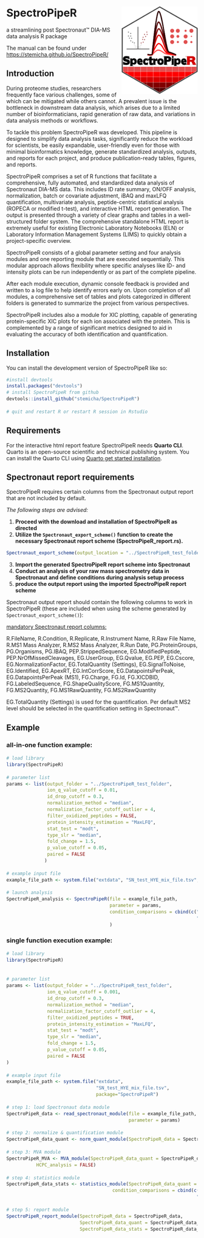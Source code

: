 
# SpectroPipeR <img src="vignettes/figures/SpectroPipeR_hexbin_logo.png" align="right" width="200" />

a streamlining post Spectronaut™ DIA-MS data analysis R package

The manual can be found under https://stemicha.github.io/SpectroPipeR/

<!-- badges: start -->
<!-- badges: end -->

## Introduction

During proteome studies, researchers frequently face various challenges, some of which can be mitigated while others cannot. A prevalent issue is the bottleneck in downstream data analysis, which arises due to a limited number of bioinformaticians, rapid generation of raw data, and variations in data analysis methods or workflows.

To tackle this problem SpectroPipeR was developed.  This pipeline is designed to simplify data analysis tasks, significantly reduce the workload for scientists, be easily expandable, user-friendly even for those with minimal bioinformatics knowledge, generate standardized analysis, outputs, and reports for each project, and produce publication-ready tables, figures, and reports.

SpectroPipeR comprises a set of R functions that facilitate a comprehensive, fully automated, and standardized data analysis of Spectronaut DIA-MS data. This includes ID rate summary, ON/OFF analysis, normalization, batch or covariate adjustment, iBAQ and maxLFQ quantification, multivariate analysis, peptide-centric statistical analysis (ROPECA or modified t-test), and interactive HTML report generation. The output is presented through a variety of clear graphs and tables in a well-structured folder system. The comprehensive standalone HTML report is extremely useful for existing Electronic Laboratory Notebooks (ELN) or Laboratory Information Management Systems (LIMS) to quickly obtain a project-specific overview.

SpectroPipeR consists of a global parameter setting and four analysis modules and one reporting module that are executed sequentially. This modular approach allows flexibility where specific analyses like ID- and intensity plots can be run independently or as part of the complete pipeline.

After each module execution, dynamic console feedback is provided and written to a log file to help identify errors early on. Upon completion of all modules, a comprehensive set of tables and plots categorized in different folders is generated to summarize the project from various perspectives.

SpectroPipeR includes also a module for XIC plotting, capable of generating protein-specific XIC plots for each ion associated with the protein. This is complemented by a range of significant metrics designed to aid in evaluating the accuracy of both identification and quantification.

## Installation

You can install the development version of SpectroPipeR like so:

``` r
#install devtools
install.packages("devtools")
# install SpectroPipeR from github
devtools::install_github("stemicha/SpectroPipeR")

# quit and restart R or restart R session in Rstudio
```

## Requirements

For the interactive html report feature SpectroPipeR needs **Quarto CLI**.
Quarto is an open-source scientific and technical publishing system.
You can install the Quarto CLI using [Quarto get started installation](https://quarto.org/docs/get-started/).

## Spectronaut report requirements

SpectroPipeR requires certain columns from the Spectronaut output report that are not included by default.

_The following steps are advised:_

1. **Proceed with the download and installation of SpectroPipeR as directed**
2. **Utilize the `Spectronaut_export_scheme()` function to create the necessary Spectronaut report scheme (SpectroPipeR_report.rs).**
``` r
Spectronaut_export_scheme(output_location = "../SpectroPipeR_test_folder")
```
3. **Import the generated SpectroPipeR report scheme into Spectronaut**
4. **Conduct an analysis of your raw mass spectrometry data in Spectronaut and define conditions during analysis setup process**
5. **produce the output report using the imported SpectroPipeR report scheme**


Spectronaut output report should contain the following columns to work in SpectroPipeR (these are included when using the scheme generated by `Spectronaut_export_scheme()`):



<u>mandatory Spectronaut report columns:</u>

R.FileName, R.Condition, R.Replicate, R.Instrument Name, R.Raw File Name, R.MS1 Mass Analyzer, R.MS2 Mass Analyzer, R.Run Date, PG.ProteinGroups, PG.Organisms, PG.IBAQ, PEP.StrippedSequence, EG.ModifiedPeptide, PEP.NrOfMissedCleavages, EG.UserGroup, EG.Qvalue, EG.PEP, EG.Cscore, EG.NormalizationFactor, EG.TotalQuantity (Settings), EG.SignalToNoise, EG.Identified, EG.ApexRT, EG.IntCorrScore, EG.DatapointsPerPeak, EG.DatapointsPerPeak (MS1), FG.Charge, FG.Id, FG.XICDBID, FG.LabeledSequence, FG.ShapeQualityScore, FG.MS1Quantity, FG.MS2Quantity, FG.MS1RawQuantity, FG.MS2RawQuantity

EG.TotalQuantity (Settings) is used for the quantification. 
Per default MS2 level should be selected in the quantification setting in Spectronaut™.

## Example

### all-in-one function example:

``` r
# load library
library(SpectroPipeR)

# parameter list
params <- list(output_folder = "../SpectroPipeR_test_folder", 
               ion_q_value_cutoff = 0.01,             
               id_drop_cutoff = 0.3,                   
               normalization_method = "median",        
               normalization_factor_cutoff_outlier = 4, 
               filter_oxidized_peptides = FALSE,        
               protein_intensity_estimation = "MaxLFQ",
               stat_test = "modt",                      
               type_slr = "median",                    
               fold_change = 1.5,                       
               p_value_cutoff = 0.05,                   
               paired = FALSE                          
              )

# example input file
example_file_path <- system.file("extdata", "SN_test_HYE_mix_file.tsv", package="SpectroPipeR")

# launch analysis
SpectroPipeR_analysis <- SpectroPipeR(file = example_file_path,
                                      parameter = params,
                                      condition_comparisons = cbind(c("HYE mix A",
                                                                      "HYE mix B"))
                                      )

```




### single function execution example:

``` r
# load library
library(SpectroPipeR)


# parameter list
params <- list(output_folder = "../SpectroPipeR_test_folder",
               ion_q_value_cutoff = 0.001,
               id_drop_cutoff = 0.3,
               normalization_method = "median",
               normalization_factor_cutoff_outlier = 4,
               filter_oxidized_peptides = TRUE,
               protein_intensity_estimation = "MaxLFQ",
               stat_test = "modt",
               type_slr = "median",
               fold_change = 1.5,
               p_value_cutoff = 0.05,
               paired = FALSE
)

# example input file
example_file_path <- system.file("extdata",
                                 "SN_test_HYE_mix_file.tsv",
                                 package="SpectroPipeR")

# step 1: load Spectronaut data module
SpectroPipeR_data <- read_spectronaut_module(file = example_file_path,
                                             parameter = params)

# step 2: normalize & quantification module
SpectroPipeR_data_quant <- norm_quant_module(SpectroPipeR_data = SpectroPipeR_data)

# step 3: MVA module
SpectroPipeR_MVA <- MVA_module(SpectroPipeR_data_quant = SpectroPipeR_data_quant,
           HCPC_analysis = FALSE)

# step 4: statistics module
SpectroPipeR_data_stats <- statistics_module(SpectroPipeR_data_quant = SpectroPipeR_data_quant,
                                       condition_comparisons = cbind(c("HYE mix A",
                                                                      "HYE mix B")))

# step 5: report module
SpectroPipeR_report_module(SpectroPipeR_data = SpectroPipeR_data,
                           SpectroPipeR_data_quant = SpectroPipeR_data_quant,
                           SpectroPipeR_data_stats = SpectroPipeR_data_stats)

```

